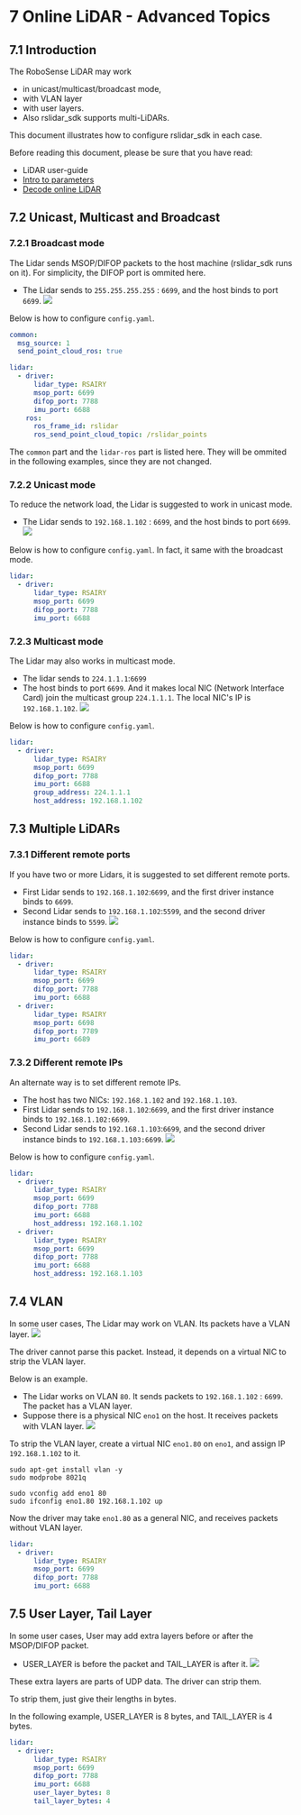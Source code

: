 # 7 Online LiDAR - Advanced Topics



## 7.1 Introduction

The RoboSense LiDAR may work 

+ in unicast/multicast/broadcast mode, 
+ with VLAN layer 
+ with user layers. 
+ Also rslidar_sdk supports multi-LiDARs.

This document illustrates how to configure rslidar_sdk in each case.

Before reading this document, please be sure that you have read:
+ LiDAR user-guide 
+ [Intro to parameters](../intro/02_parameter_intro.md) 
+ [Decode online LiDAR](./06_how_to_decode_online_lidar.md)



## 7.2 Unicast, Multicast and Broadcast

### 7.2.1 Broadcast mode

The Lidar sends MSOP/DIFOP packets to the host machine (rslidar_sdk runs on it). For simplicity, the DIFOP port is ommited here.
+ The Lidar sends to `255.255.255.255` : `6699`, and the host binds to port `6699`.
![](./img/07_01_broadcast.png)

Below is how to configure `config.yaml`.

```yaml
common:
  msg_source: 1                                       
  send_point_cloud_ros: true                            

lidar:
  - driver:
      lidar_type: RSAIRY           
      msop_port: 6699             
      difop_port: 7788      
      imu_port: 6688           
    ros:
      ros_frame_id: rslidar           
      ros_send_point_cloud_topic: /rslidar_points     
```

The `common` part and the `lidar-ros` part is listed here. They will be ommited in the following examples, since they are not changed.

### 7.2.2 Unicast mode

To reduce the network load, the Lidar is suggested to work in unicast mode.
+ The Lidar sends to `192.168.1.102` : `6699`, and the host binds to port `6699`.
![](./img/07_02_unicast.png)

Below is how to configure `config.yaml`. In fact, it same with the broadcast mode.

```yaml
lidar:
  - driver:
      lidar_type: RSAIRY           
      msop_port: 6699             
      difop_port: 7788      
      imu_port: 6688         
```

### 7.2.3 Multicast mode

The Lidar may also works in multicast mode.
+ The lidar sends to `224.1.1.1`:`6699` 
+ The host binds to port `6699`. And it makes local NIC (Network Interface Card) join the multicast group `224.1.1.1`. The local NIC's IP is `192.168.1.102`.
![](./img/07_03_multicast.png)

Below is how to configure `config.yaml`.

```yaml
lidar:
  - driver:
      lidar_type: RSAIRY           
      msop_port: 6699             
      difop_port: 7788      
      imu_port: 6688 
      group_address: 224.1.1.1
      host_address: 192.168.1.102
```



## 7.3 Multiple LiDARs

### 7.3.1 Different remote ports

If you have two or more Lidars, it is suggested to set different remote ports.
+ First Lidar sends to `192.168.1.102`:`6699`, and the first driver instance binds to `6699`.
+ Second Lidar sends to `192.168.1.102`:`5599`, and the second driver instance binds to `5599`.
![](./img/07_04_multi_lidars_port.png)

Below is how to configure `config.yaml`.

```yaml
lidar:
  - driver:
      lidar_type: RSAIRY           
      msop_port: 6699             
      difop_port: 7788        
      imu_port: 6688   
  - driver:
      lidar_type: RSAIRY           
      msop_port: 6698             
      difop_port: 7789        
      imu_port: 6689   
```

### 7.3.2 Different remote IPs

An alternate way is to set different remote IPs. 
+ The host has two NICs: `192.168.1.102` and `192.168.1.103`.
+ First Lidar sends to `192.168.1.102`:`6699`, and the first driver instance binds to `192.168.1.102:6699`.
+ Second Lidar sends to `192.168.1.103`:`6699`, and the second driver instance binds to `192.168.1.103:6699`.
![](./img/07_05_multi_lidars_ip.png)

Below is how to configure `config.yaml`.

```yaml
lidar:
  - driver:
      lidar_type: RSAIRY           
      msop_port: 6699             
      difop_port: 7788        
      imu_port: 6688  
      host_address: 192.168.1.102
  - driver:
      lidar_type: RSAIRY           
      msop_port: 6699             
      difop_port: 7788        
      imu_port: 6688  
      host_address: 192.168.1.103
```



## 7.4 VLAN

In some user cases, The Lidar may work on VLAN.  Its packets have a VLAN layer.
![](./img/07_06_vlan_layer.png)

The driver cannot parse this packet. Instead, it depends on a virtual NIC to strip the VLAN layer.

Below is an example.
+ The Lidar works on VLAN `80`. It sends packets to `192.168.1.102` : `6699`. The packet has a VLAN layer.
+ Suppose there is a physical NIC `eno1` on the host.  It receives packets with VLAN layer.
![](./img/07_07_vlan.png)

To strip the VLAN layer, create a virtual NIC `eno1.80` on `eno1`, and assign IP `192.168.1.102` to it.

```
sudo apt-get install vlan -y
sudo modprobe 8021q

sudo vconfig add eno1 80
sudo ifconfig eno1.80 192.168.1.102 up
```

Now the driver may take `eno1.80` as a general NIC, and receives packets without VLAN layer.

```yaml
lidar:
  - driver:
      lidar_type: RSAIRY           
      msop_port: 6699             
      difop_port: 7788        
      imu_port: 6688           
```



## 7.5 User Layer, Tail Layer 

In some user cases, User may add extra layers before or after the MSOP/DIFOP packet.
+ USER_LAYER is before the packet and TAIL_LAYER is after it.
![](./img/07_08_user_layer.png)

These extra layers are parts of UDP data. The driver can strip them. 

To strip them, just give their lengths in bytes. 

In the following example, USER_LAYER is 8 bytes, and TAIL_LAYER is 4 bytes.

```yaml
lidar:
  - driver:
      lidar_type: RSAIRY           
      msop_port: 6699             
      difop_port: 7788        
      imu_port: 6688  
      user_layer_bytes: 8
      tail_layer_bytes: 4       
```

